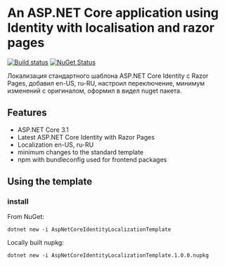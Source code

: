 # An ASP.NET Core application using Identity with localisation and razor pages

[![Build status](https://ci.appveyor.com/api/projects/status/1ocot03h7hs38siq?svg=true)](https://ci.appveyor.com/project/alekseyaz/aspnetcoreidentitylocalizationtemplate)
[![NuGet Status](http://img.shields.io/nuget/v/AspNetCoreIdentityLocalizationTemplate.svg?style=flat-square)](https://www.nuget.org/packages/AspNetCoreIdentityLocalizationTemplate/)

Локализация стандартного шаблона ASP.NET Core Identity с Razor Pages, добавил en-US, ru-RU, настроил переключение, минимум изменений с оригиналом, оформил в видел nuget пакета.

## Features

- ASP.NET Core 3.1
- Latest ASP.NET Core Identity with Razor Pages
- Localization en-US, ru-RU
- minimum changes to the standard template
- npm with bundleconfig used for frontend packages

## Using the template

### install

From NuGet:

```
dotnet new -i AspNetCoreIdentityLocalizationTemplate
```

Locally built nupkg:

```
dotnet new -i AspNetCoreIdentityLocalizationTemplate.1.0.0.nupkg
```
